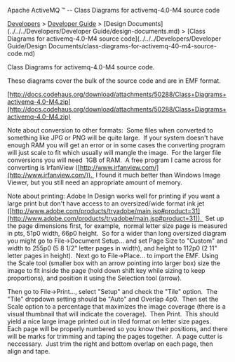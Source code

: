 Apache ActiveMQ ™ -- Class Diagrams for activemq-4.0-M4 source code 

[Developers](../../../developers.md) > [Developer Guide](../../../Developers/developer-guide.md) > [Design Documents](../../../Developers/Developer Guide/design-documents.md) > [Class Diagrams for activemq-4.0-M4 source code](../../../Developers/Developer Guide/Design Documents/class-diagrams-for-activemq-40-m4-source-code.md)


Class Diagrams for activemq-4.0-M4 source code.

These diagrams cover the bulk of the source code and are in EMF format. 

[http://docs.codehaus.org/download/attachments/50288/Class+Diagrams+activemq-4.0-M4.zip](http://docs.codehaus.org/download/attachments/50288/Class+Diagrams+activemq-4.0-M4.zip)

Note about conversion to other formats:  Some files when converted to something like JPG or PNG will be quite large.  If your system doesn't have enough RAM you will get an error or in some cases the converting program will just scale to fit which usually will mangle the image.  For the larger file conversions you will need  1GB of RAM.  A free program I came across for converting is IrfanView ([http://www.irfanview.com/](http://www.irfanview.com/)).  I found it much better than Windows Image Viewer, but you still need an appropriate amount of memory. 

Note about printing: Adobe In Design works well for printing if you want a large print but don't have access to an oversized/wide format ink jet ([http://www.adobe.com/products/tryadobe/main.jsp#product=31](http://www.adobe.com/products/tryadobe/main.jsp#product=31)).  Set up the page dimensions first, for example,  normal letter size page is measured in pts, 51p0 width, 66p0 height.  So for a wider than long oversized diagram you might go to File->Document Setup... and set Page Size to "Custom" and width to 255p0 (5 8 1/2" letter pages in width), and height to 112p0 (2 11" letter pages in height).  Next go to File->Place... to import the EMF. Using the Scale tool (smaller box with an arrow pointing into larger box) size the image to fit inside the page (hold down shift key while sizing to keep proportions), and position it using the Selection tool (arrow).

Then go to File->Print..., select "Setup" and check the "Tile" option.  The "Tile" dropdown setting should be "Auto" and Overlap 4p0.  Then set the Scale option to a percentage that maximizes the image coverage (there is a visual thumbnail that will indicate the coverage).  Then Print.  This should yield a nice large image printed out in tiled format on letter size pages.  Each page will be properly numbered so you know their positions, and there will be marks for trimming and taping the pages together.  A page cutter is neccessary.  Just trim the right and bottom overlap on each page, then align and tape.

